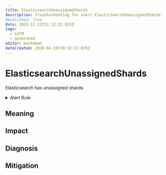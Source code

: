 ```yaml
---
title: ElasticsearchUnassignedShards
description: Troubleshooting for alert ElasticsearchUnassignedShards
#published: true
date: 2023-12-12T21:12:32.022Z
tags: 
  - LGTM
  - generated
editor: markdown
dateCreated: 2020-04-10T18:32:27.079Z
---
```


# ElasticsearchUnassignedShards

Elasticsearch has unassigned shards

<details>
  <summary>Alert Rule</summary>

{{% rule "elasticsearch/prometheus-community-elasticsearch-exporter.yml" "ElasticsearchUnassignedShards" %}}

{{% comment %}}

```yaml
alert: ElasticsearchUnassignedShards
expr: elasticsearch_cluster_health_unassigned_shards > 0
for: 0m
labels:
    severity: critical
annotations:
    summary: Elasticsearch unassigned shards (instance {{ $labels.instance }})
    description: |-
        Elasticsearch has unassigned shards
          VALUE = {{ $value }}
          LABELS = {{ $labels }}
    runbook: https://github.com/srerun/prometheus-alerts/blob/main/content/runbooks/prometheus-community-elasticsearch-exporter/ElasticsearchUnassignedShards.md

```

{{% /comment %}}

</details>


## Meaning
[//]: # "Short paragraph that explains what the alert means"


## Impact
[//]: # "What could / will happen if the alert is not addressed"



## Diagnosis
[//]: # "Steps to take to identify the cause of the problem"



## Mitigation
[//]: # "The steps necessary to resolve the alert"
